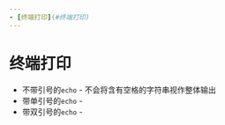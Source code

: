 ```yaml
---
- [终端打印](#终端打印)
---
```


# 终端打印

* 不带引号的`echo` - 不会将含有空格的字符串视作整体输出
* 带单引号的`echo` -
* 带双引号的`echo` - 

